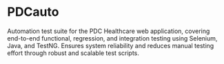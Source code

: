 # PDCauto
Automation test suite for the PDC Healthcare web application, covering end-to-end functional, regression, and integration testing using Selenium, Java, and TestNG. Ensures system reliability and reduces manual testing effort through robust and scalable test scripts.
